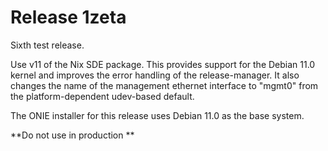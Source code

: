 # Release 1zeta

Sixth test release.

Use v11 of the Nix SDE package.  This provides support for the Debian
11.0 kernel and improves the error handling of the release-manager. It
also changes the name of the management ethernet interface to "mgmt0"
from the platform-dependent udev-based default.

The ONIE installer for this release uses Debian 11.0 as the base
system.

**Do not use in production **
